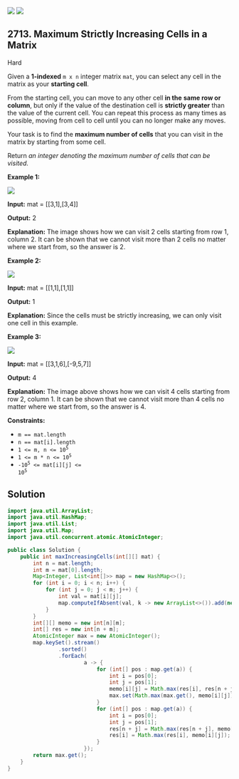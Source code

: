 [![](https://img.shields.io/github/stars/javadev/LeetCode-in-Java?label=Stars&style=flat-square)](https://github.com/javadev/LeetCode-in-Java)
[![](https://img.shields.io/github/forks/javadev/LeetCode-in-Java?label=Fork%20me%20on%20GitHub%20&style=flat-square)](https://github.com/javadev/LeetCode-in-Java/fork)

## 2713\. Maximum Strictly Increasing Cells in a Matrix

Hard

Given a **1-indexed** `m x n` integer matrix `mat`, you can select any cell in the matrix as your **starting cell**.

From the starting cell, you can move to any other cell **in the** **same row or column**, but only if the value of the destination cell is **strictly greater** than the value of the current cell. You can repeat this process as many times as possible, moving from cell to cell until you can no longer make any moves.

Your task is to find the **maximum number of cells** that you can visit in the matrix by starting from some cell.

Return _an integer denoting the maximum number of cells that can be visited._

**Example 1:**

**![](https://assets.leetcode.com/uploads/2023/04/23/diag1drawio.png)**

**Input:** mat = \[\[3,1],[3,4]]

**Output:** 2

**Explanation:** The image shows how we can visit 2 cells starting from row 1, column 2. It can be shown that we cannot visit more than 2 cells no matter where we start from, so the answer is 2.

**Example 2:**

**![](https://assets.leetcode.com/uploads/2023/04/23/diag3drawio.png)**

**Input:** mat = \[\[1,1],[1,1]]

**Output:** 1

**Explanation:** Since the cells must be strictly increasing, we can only visit one cell in this example.

**Example 3:**

**![](https://assets.leetcode.com/uploads/2023/04/23/diag4drawio.png)**

**Input:** mat = \[\[3,1,6],[-9,5,7]]

**Output:** 4

**Explanation:** The image above shows how we can visit 4 cells starting from row 2, column 1. It can be shown that we cannot visit more than 4 cells no matter where we start from, so the answer is 4.

**Constraints:**

*   `m == mat.length`
*   `n == mat[i].length`
*   <code>1 <= m, n <= 10<sup>5</sup></code>
*   <code>1 <= m * n <= 10<sup>5</sup></code>
*   <code>-10<sup>5</sup> <= mat[i][j] <= 10<sup>5</sup></code>

## Solution

```java
import java.util.ArrayList;
import java.util.HashMap;
import java.util.List;
import java.util.Map;
import java.util.concurrent.atomic.AtomicInteger;

public class Solution {
    public int maxIncreasingCells(int[][] mat) {
        int n = mat.length;
        int m = mat[0].length;
        Map<Integer, List<int[]>> map = new HashMap<>();
        for (int i = 0; i < n; i++) {
            for (int j = 0; j < m; j++) {
                int val = mat[i][j];
                map.computeIfAbsent(val, k -> new ArrayList<>()).add(new int[] {i, j});
            }
        }
        int[][] memo = new int[n][m];
        int[] res = new int[n + m];
        AtomicInteger max = new AtomicInteger();
        map.keySet().stream()
                .sorted()
                .forEach(
                        a -> {
                            for (int[] pos : map.get(a)) {
                                int i = pos[0];
                                int j = pos[1];
                                memo[i][j] = Math.max(res[i], res[n + j]) + 1;
                                max.set(Math.max(max.get(), memo[i][j]));
                            }
                            for (int[] pos : map.get(a)) {
                                int i = pos[0];
                                int j = pos[1];
                                res[n + j] = Math.max(res[n + j], memo[i][j]);
                                res[i] = Math.max(res[i], memo[i][j]);
                            }
                        });
        return max.get();
    }
}
```